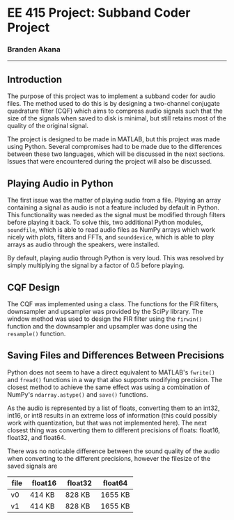 # EE 415 Project: Subband Coder Project
### Branden Akana
---

## Introduction
The purpose of this project was to implement a subband coder for audio files. The method used to do this is by designing a two-channel conjugate quadrature filter (CQF) which aims to compress audio signals such that the size of the signals when saved to disk is minimal, but still retains most of the quality of the original signal.

The project is designed to be made in MATLAB, but this project was made using Python. Several compromises had to be made due to the differences between these two languages, which will be discussed in the next sections. Issues that were encountered during the project will also be discussed.

## Playing Audio in Python
The first issue was the matter of playing audio from a file. Playing an array containing a signal as audio is not a feature included by default in Python. This functionality was needed as the signal must be modified through filters before playing it back. To solve this, two additional Python modules, `soundfile`, which is able to read audio files as NumPy arrays which work nicely with plots, filters and FFTs, and `sounddevice`, which is able to play arrays as audio through the speakers, were installed.

By default, playing audio through Python is very loud. This was resolved by simply multiplying the signal by a factor of 0.5 before playing.

## CQF Design
The CQF was implemented using a class. The functions for the FIR filters, downsampler and upsampler was provided by the SciPy library. The window method was used to design the FIR filter using the `firwin()` function and the downsampler and upsampler was done using the `resample()` function.


## Saving Files and Differences Between Precisions
Python does not seem to have a direct equivalent to MATLAB's `fwrite()` and `fread()` functions in a way that also supports modifying precision. The closest method to achieve the same effect was using a combination of NumPy's `ndarray.astype()` and `save()` functions.

As the audio is represented by a list of floats, converting them to an int32, int16, or int8 results in an extreme loss of information (this could possibly work with quantization, but that was not implemented here). The next closest thing was converting them to different precisions of floats: float16, float32, and float64.

There was no noticable difference between the sound quality of the audio when converting to the different precisions, however the filesize of the saved signals are 



| file | float16 | float32 | float64 |
|------|---------|---------|---------|
| v0   | 414 KB  | 828 KB  | 1655 KB |
| v1   | 414 KB  | 828 KB  | 1655 KB |